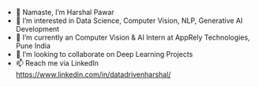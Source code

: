 - 👋 Namaste, I’m Harshal Pawar
- 👀 I’m interested in Data Science, Computer Vision, NLP, Generative AI Development
- 🌱 I’m currently an Computer Vision & AI Intern at AppRely Technologies, Pune India
- 💞️ I’m looking to collaborate on Deep Learning Projects
- 📫 Reach me via LinkedIn https://www.linkedin.com/in/datadrivenharshal/


<!---
datadrivenharshal/datadrivenharshal is a ✨ special ✨ repository because its `README.md` (this file) appears on your GitHub profile.
You can click the Preview link to take a look at your changes.
--->
